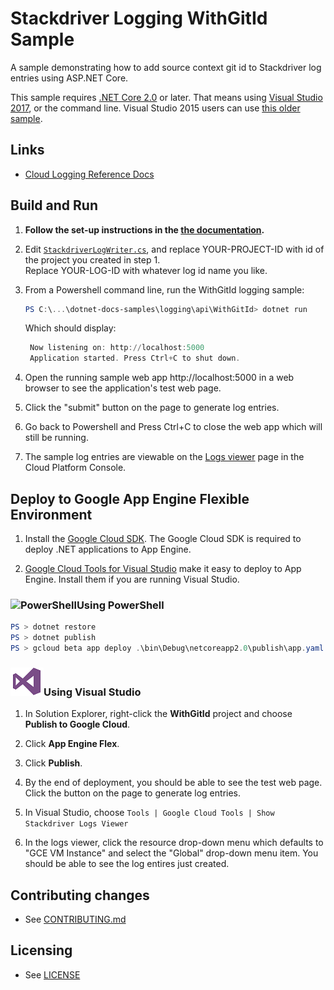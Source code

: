 # Stackdriver Logging WithGitId Sample

A sample demonstrating how to add source context git id to Stackdriver log entries using ASP.NET Core.

This sample requires [.NET Core 2.0](
    https://www.microsoft.com/net/core) or later.  That means using
[Visual Studio 2017](
    https://www.visualstudio.com/), or the command line.  Visual Studio 2015 users
can use [this older sample](
    https://github.com/GoogleCloudPlatform/dotnet-docs-samples/tree/vs2015/logging/api/WithGitId).

## Links

- [Cloud Logging Reference Docs](https://cloud.google.com/logging/docs/)

## Build and Run

1.  **Follow the set-up instructions in the [the documentation](https://cloud.google.com/dotnet/docs/setup).**

2.  Edit [`StackdriverLogWriter.cs`](StackdriverLogWriter.cs), and replace YOUR-PROJECT-ID with id
    of the project you created in step 1.  
	Replace YOUR-LOG-ID with whatever log id name you like.

3. From a Powershell command line, run the WithGitId logging sample:
    ```ps1
    PS C:\...\dotnet-docs-samples\logging\api\WithGitId> dotnet run
   ```
   Which should display:

   ```ps1
    Now listening on: http://localhost:5000
    Application started. Press Ctrl+C to shut down.
    ```

4. Open the running sample web app http://localhost:5000 in a web browser 
to see the application's test web page. 

5. Click the "submit" button on the page to generate log entries.

7. Go back to Powershell and Press Ctrl+C to close the web app which will
still be running.

8. The sample log entries are viewable on the
[Logs viewer](https://console.cloud.google.com/logs) page in the
Cloud Platform Console.


## Deploy to Google App Engine Flexible Environment

1.  Install the [Google Cloud SDK](https://cloud.google.com/sdk/).  The Google Cloud SDK
    is required to deploy .NET applications to App Engine.

2.  [Google Cloud Tools for Visual Studio](
	https://marketplace.visualstudio.com/items?itemName=GoogleCloudTools.GoogleCloudPlatformExtensionforVisualStudio)
    make it easy to deploy to App Engine.  Install them if you are running Visual Studio.

### ![PowerShell](../../../appengine/flexible/.resources/powershell.png)Using PowerShell

```psm1
PS > dotnet restore
PS > dotnet publish
PS > gcloud beta app deploy .\bin\Debug\netcoreapp2.0\publish\app.yaml
```

### ![Visual Studio](../../../appengine/flexible/.resources/visual-studio.png)Using Visual Studio

1.  In Solution Explorer, right-click the **WithGitId** project and choose **Publish to Google Cloud**.

2.  Click **App Engine Flex**.

3.  Click **Publish**.

4. By the end of deployment, you should be able to see the test web page.
   Click the button on the page to generate log entries.

5. In Visual Studio, choose `Tools | Google Cloud Tools | Show Stackdriver Logs Viewer`

6. In the logs viewer, click the resource drop-down menu which defaults to "GCE VM Instance" and select the "Global" drop-down menu item. You should be able to see the log entires just created.
	
## Contributing changes

* See [CONTRIBUTING.md](../../../CONTRIBUTING.md)

## Licensing

* See [LICENSE](../../../LICENSE)